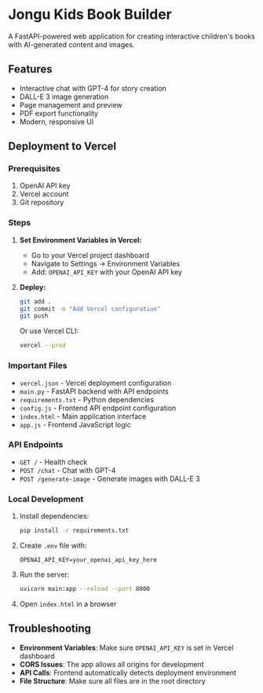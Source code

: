 # Jongu Kids Book Builder

A FastAPI-powered web application for creating interactive children's books with AI-generated content and images.

## Features

- Interactive chat with GPT-4 for story creation
- DALL-E 3 image generation
- Page management and preview
- PDF export functionality
- Modern, responsive UI

## Deployment to Vercel

### Prerequisites

1. OpenAI API key
2. Vercel account
3. Git repository

### Steps

1. **Set Environment Variables in Vercel:**
   - Go to your Vercel project dashboard
   - Navigate to Settings → Environment Variables
   - Add: `OPENAI_API_KEY` with your OpenAI API key

2. **Deploy:**
   ```bash
   git add .
   git commit -m "Add Vercel configuration"
   git push
   ```
   
   Or use Vercel CLI:
   ```bash
   vercel --prod
   ```

### Important Files

- `vercel.json` - Vercel deployment configuration
- `main.py` - FastAPI backend with API endpoints
- `requirements.txt` - Python dependencies
- `config.js` - Frontend API endpoint configuration
- `index.html` - Main application interface
- `app.js` - Frontend JavaScript logic

### API Endpoints

- `GET /` - Health check
- `POST /chat` - Chat with GPT-4
- `POST /generate-image` - Generate images with DALL-E 3

### Local Development

1. Install dependencies:
   ```bash
   pip install -r requirements.txt
   ```

2. Create `.env` file with:
   ```
   OPENAI_API_KEY=your_openai_api_key_here
   ```

3. Run the server:
   ```bash
   uvicorn main:app --reload --port 8000
   ```

4. Open `index.html` in a browser

## Troubleshooting

- **Environment Variables**: Make sure `OPENAI_API_KEY` is set in Vercel dashboard
- **CORS Issues**: The app allows all origins for development
- **API Calls**: Frontend automatically detects deployment environment
- **File Structure**: Make sure all files are in the root directory

